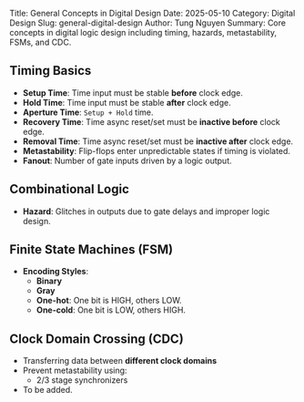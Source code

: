 Title: General Concepts in Digital Design
Date: 2025-05-10
Category: Digital Design
Slug: general-digital-design
Author: Tung Nguyen
Summary: Core concepts in digital logic design including timing, hazards, metastability, FSMs, and CDC.

## Timing Basics

- **Setup Time**: Time input must be stable **before** clock edge.
- **Hold Time**: Time input must be stable **after** clock edge.
- **Aperture Time**: `Setup + Hold` time.
- **Recovery Time**: Time async reset/set must be **inactive before** clock edge.
- **Removal Time**: Time async reset/set must be **inactive after** clock edge.
- **Metastability**: Flip-flops enter unpredictable states if timing is violated.
- **Fanout**: Number of gate inputs driven by a logic output.

## Combinational Logic

- **Hazard**: Glitches in outputs due to gate delays and improper logic design.

## Finite State Machines (FSM)

- **Encoding Styles**:
  - **Binary**
  - **Gray**
  - **One-hot**: One bit is HIGH, others LOW.
  - **One-cold**: One bit is LOW, others HIGH.

## Clock Domain Crossing (CDC)

- Transferring data between **different clock domains**
- Prevent metastability using:
  - 2/3 stage synchronizers
- To be added.